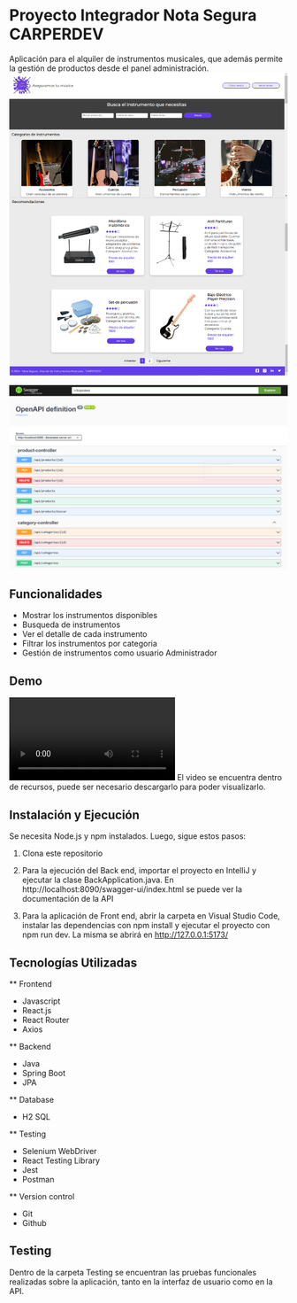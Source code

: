 # Proyecto Integrador Nota Segura CARPERDEV

Aplicación para el alquiler de instrumentos musicales, que además permite la gestión de productos desde el panel administración.
![Captura de Home Page](recursos/home.png)

![Captura de la API](recursos/api.png)

## Funcionalidades
- Mostrar los instrumentos disponibles
- Busqueda de instrumentos
- Ver el detalle de cada instrumento
- Filtrar los instrumentos por categoria
- Gestión de instrumentos como usuario Administrador


## Demo
![Demo de la Aplicación](recursos/demo.mp4)
El video se encuentra dentro de recursos, puede ser necesario descargarlo para poder visualizarlo.

## Instalación y Ejecución

Se necesita Node.js y npm instalados. Luego, sigue estos pasos:

1. Clona este repositorio

2. Para la ejecución del Back end, importar el proyecto en IntelliJ y ejecutar la clase BackApplication.java. En http://localhost:8090/swagger-ui/index.html se puede ver la documentación de la API

3. Para la aplicación de Front end, abrir la carpeta en Visual Studio Code, instalar las dependencias con npm install y ejecutar el proyecto con npm run dev. La misma se abrirá en http://127.0.0.1:5173/

## Tecnologías Utilizadas
** Frontend

- Javascript
- React.js
- React Router
- Axios

** Backend

- Java
- Spring Boot
- JPA

** Database
- H2 SQL

** Testing

- Selenium WebDriver
- React Testing Library
- Jest
- Postman

** Version control

- Git
- Github

## Testing
Dentro de la carpeta Testing se encuentran las pruebas funcionales realizadas sobre la aplicación, tanto en la interfaz de usuario como en la API.



